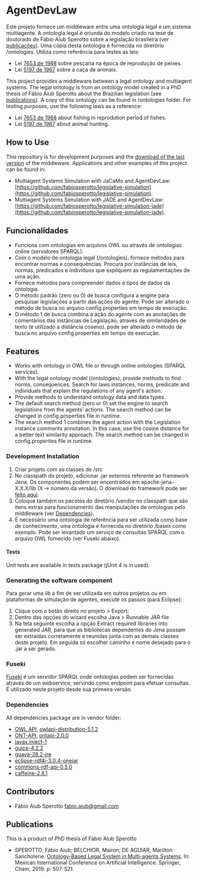 # AgentDevLaw

Este projeto fornece um middleware entre uma ontologia legal e um sistema multiagente. A ontologia legal é oriunda do modelo criado na tese de doutorado de Fábio Aiub Sperotto sobre a legislação brasileira (ver [publicações](#publications)). Uma cópia desta ontologia é fornecida no diretório /ontologies. Utiliza como referência para testes as leis:

- Lei [7653 de 1988](http://www.planalto.gov.br/Ccivil_03/leis/L7653.htm) sobre pescaria na época de reprodução de peixes.
- Lei [5197 de 1967](http://www.planalto.gov.br/ccivil_03/leis/L5197compilado.htm) sobre a caça de animais.



This project provides a middleware between a legal ontology and multiagent systems. The legal ontology is from an ontology model created in a PhD thesis of Fábio Aiub Sperotto about the Brazilian legislation (see [publications](#publications)). A copy of this ontology can be found in /ontologies folder. For testing purposes, use the following laws as a reference:
- Lei [7653 de 1988](http://www.planalto.gov.br/Ccivil_03/leis/L7653.htm) about fishing in reprodution period of fishes.
- Lei [5197 de 1967](http://www.planalto.gov.br/ccivil_03/leis/L5197compilado.htm) about animal hunting.



## How to Use

This repository is for development purposes and the [download of the last version](https://github.com/fabiosperotto/agentdevlaw/releases) of the middleware. Applications and other examples of this project can be found in:

- Multiagent Systems Simulation with JaCaMo and AgentDevLaw: [https://github.com/fabiosperotto/legislative-simulation](https://github.com/fabiosperotto/legislative-simulation).
- Multiagent Systems Simulation with JADE and AgentDevLaw: [https://github.com/fabiosperotto/legislative-simulation-jade](https://github.com/fabiosperotto/legislative-simulation-jade).



## Funcionalidades

- Funciona com ontologias em arquivos OWL ou através de ontologias online (servidores SPARQL).
- Com o modelo de ontologia legal (/ontologies), fornece métodos para encontrar normas e consequências. Procura por instâncias de leis, normas, predicados e indivíduos que expliquem as regulamentações de uma ação.
- Fornece métodos para compreender dados e tipos de dados da ontologia.
- O método padrão (zero ou 0) de busca configura a engine para pesquisar legislações a partir das ações do agente. Pode ser alterado o método de busca no arquivo config.properties em tempo de execução.
- O método 1 de busca combina a ação do agente com as anotações de comentários das instâncias de Legislação, através de similaridades de texto (é utilizado a distância coseno). pode ser alterado o método de busca no arquivo config.properties em tempo de execução.

## Features

- Works with ontology in OWL file or through online ontologies (SPARQL services).
- With the legal ontology model (/ontologies), provide methods to find norms, consequences. Search for laws instances, norms, predicate and individuals that explain the regulations of any agent's action.
- Provide methods to understand ontology data and data types.
- The default search method (zero or 0) set the engine to search legislations from the agents' actions. The search method can be changed in config.properties file in runtime.
- The search method 1 combines the agent action with the Legislation instance comments annotation. In this case, use the cosine distance for a better text similarity approach. The search method can be changed in config.properties file in runtime.


### Development Installation

1. Criar projeto com as classes de /src
2. No classpath do projeto, adicionar .jar externos referente ao framework Jena. Os componentes podem ser encontrados em apache-jena-X.X.X/lib (X -> número da versão). O download do framework pode ser [feito aqui](https://jena.apache.org/download/index.cgi).
3. Coloque também os pacotes do diretório /vendor no classpath que são itens extras para funcionamento das manipulações de ontologias pelo middleware (ver [Dependencies](#Dependencies)).
4. É necessário uma ontologia de referência para ser utilizada como base de conhecimento, uma ontologia é fornecida no diretório /bases como exemplo. Pode ser levantado um serviço de consultas SPARQL com o arquivo OWL fornecido (ver Fuseki abaixo).

#### Tests
Unit tests are available in tests package (jUnit 4 is in used).


### Generating the software component
Para gerar uma lib a fim de ser utilizada em outros projetos ou em plataformas de simulação de agentes, execute os passos (para Eclipse):
1. Clique com o botão direito no projeto > Export;
2. Dentro das opções do wizard escolha Java > Runnable JAR file
3. Na tela seguinte escolha a opção Extract required libraries into generated JAR, para que as bibliotecas dependentes do Jena possam ser extraídas corretamente e reunidas junta com as demais classes deste projeto. Em seguida só escolher caminho e nome desejado para o .jar a ser gerado.


### Fuseki

[Fuseki](https://jena.apache.org/documentation/fuseki2/) é um servidor SPARQL onde ontologias podem ser fornecidas através de um webservice, servindo como endpoint para efetuar consultas. É utilizado neste projeto desde sua primeira versão.


### Dependencies

All dependencies package are in vendor folder:

- [OWL API](http://owlcs.github.io/owlapi/), [owlapi-distribution-5.1.2](https://github.com/owlcs/owlapi/wiki/All-Releases)
- [ONT-API](https://github.com/owlcs/ont-api), [ontapi-2.0.0](https://search.maven.org/artifact/com.github.owlcs/ontapi/2.0.0/jar)
- [javax.inject-1](https://mvnrepository.com/artifact/javax.inject/javax.inject/1)
- [guice-4.2.2](https://mvnrepository.com/artifact/com.google.inject/guice/4.2.2)
- [guava-28.2-jre](https://mvnrepository.com/artifact/com.google.guava/guava/28.2-jre)
- [eclipse-rdf4j-3.0.4-onejar](https://rdf4j.org/download)
- [commons-rdf-api-0.5.0](https://mvnrepository.com/artifact/org.apache.commons/commons-rdf-api/0.5.0)
- [caffeine-2.8.1](https://search.maven.org/artifact/com.github.ben-manes.caffeine/caffeine/2.8.1/jar)


## Contributors
- Fábio Aiub Sperotto [fabio.aiub@gmail.com](mailto:fabio.aiub@gmail.com)


## Publications 

This is a product of PhD thesis of Fábio Aiub Sperotto

- SPEROTTO, Fábio Aiub; BELCHIOR, Mairon; DE AGUIAR, Marilton Sanchotene. [Ontology-Based Legal System in Multi-agents Systems](https://link.springer.com/chapter/10.1007/978-3-030-33749-0_41). In: Mexican International Conference on Artificial Intelligence. Springer, Cham, 2019. p. 507-521.

